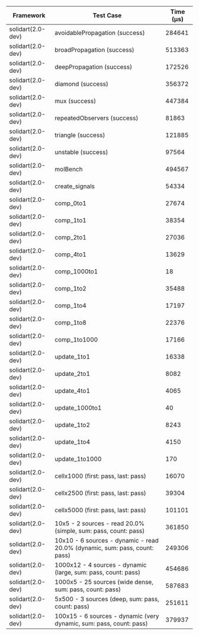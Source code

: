 | Framework | Test Case | Time (μs) |
| --- | --- | --- |
| solidart(2.0-dev) | avoidablePropagation (success) | 284641 |
| solidart(2.0-dev) | broadPropagation (success) | 513363 |
| solidart(2.0-dev) | deepPropagation (success) | 172526 |
| solidart(2.0-dev) | diamond (success) | 356372 |
| solidart(2.0-dev) | mux (success) | 447384 |
| solidart(2.0-dev) | repeatedObservers (success) | 81863 |
| solidart(2.0-dev) | triangle (success) | 121885 |
| solidart(2.0-dev) | unstable (success) | 97564 |
| solidart(2.0-dev) | molBench | 494567 |
| solidart(2.0-dev) | create_signals | 54334 |
| solidart(2.0-dev) | comp_0to1 | 27674 |
| solidart(2.0-dev) | comp_1to1 | 38354 |
| solidart(2.0-dev) | comp_2to1 | 27036 |
| solidart(2.0-dev) | comp_4to1 | 13629 |
| solidart(2.0-dev) | comp_1000to1 | 18 |
| solidart(2.0-dev) | comp_1to2 | 35488 |
| solidart(2.0-dev) | comp_1to4 | 17197 |
| solidart(2.0-dev) | comp_1to8 | 22376 |
| solidart(2.0-dev) | comp_1to1000 | 17166 |
| solidart(2.0-dev) | update_1to1 | 16338 |
| solidart(2.0-dev) | update_2to1 | 8082 |
| solidart(2.0-dev) | update_4to1 | 4065 |
| solidart(2.0-dev) | update_1000to1 | 40 |
| solidart(2.0-dev) | update_1to2 | 8243 |
| solidart(2.0-dev) | update_1to4 | 4150 |
| solidart(2.0-dev) | update_1to1000 | 170 |
| solidart(2.0-dev) | cellx1000 (first: pass, last: pass) | 16070 |
| solidart(2.0-dev) | cellx2500 (first: pass, last: pass) | 39304 |
| solidart(2.0-dev) | cellx5000 (first: pass, last: pass) | 101101 |
| solidart(2.0-dev) | 10x5 - 2 sources - read 20.0% (simple, sum: pass, count: pass) | 361850 |
| solidart(2.0-dev) | 10x10 - 6 sources - dynamic - read 20.0% (dynamic, sum: pass, count: pass) | 249306 |
| solidart(2.0-dev) | 1000x12 - 4 sources - dynamic (large, sum: pass, count: pass) | 454686 |
| solidart(2.0-dev) | 1000x5 - 25 sources (wide dense, sum: pass, count: pass) | 587683 |
| solidart(2.0-dev) | 5x500 - 3 sources (deep, sum: pass, count: pass) | 251611 |
| solidart(2.0-dev) | 100x15 - 6 sources - dynamic (very dynamic, sum: pass, count: pass) | 379937 |
